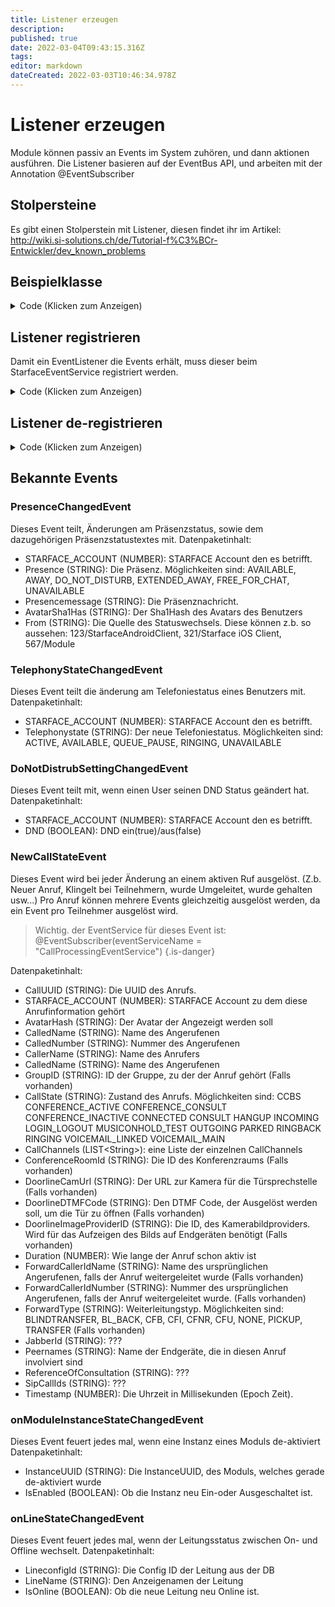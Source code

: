 ```yaml
---
title: Listener erzeugen
description: 
published: true
date: 2022-03-04T09:43:15.316Z
tags: 
editor: markdown
dateCreated: 2022-03-03T10:46:34.978Z
---
```


# Listener erzeugen
Module können passiv an Events im System zuhören, und dann aktionen ausführen.
Die Listener basieren auf der EventBus API, und arbeiten mit der Annotation @EventSubscriber

## Stolpersteine
Es gibt einen Stolperstein mit Listener, diesen findet ihr im Artikel: http://wiki.si-solutions.ch/de/Tutorial-f%C3%BCr-Entwickler/dev_known_problems

## Beispielklasse
<details>
  <summary>Code (Klicken zum Anzeigen)</summary>
  
    import java.util.HashMap;
    import java.util.Map;
    import org.apache.commons.logging.Log;
    import org.bushe.swing.event.annotation.EventSubscriber;
    import de.vertico.starface.persistence.connector.events.DoNotDistrubSettingChangedEvent;

    public class ExampleListener 
    {
      private Log log =null;
      public ExampleListener(Log log)
      {
        this.log=log;
      }

        @EventSubscriber  //Annotation für EventBus
        public void onDoNotDistrubSettingChangedEvent(DoNotDistrubSettingChangedEvent Event) //Event, dem Zugehört werden soll
        {
          Map<String, Object> EventMap = new HashMap<String, Object>();
          EventMap.put("STARFACE_ACCOUNT", Event.getAccountId()+"");
          EventMap.put("DND", Event.isDoNotDisturbSetting()+"");
          log.debug("New Event:" + Event.toString());
        }
    }
  </details>
  
## Listener registrieren

Damit ein EventListener die Events erhält, muss dieser beim StarfaceEventService registriert werden.

<details>
  <summary>Code (Klicken zum Anzeigen)</summary>
  
      @Function(visibility=Visibility.Private, rookieFunction=false, description="")
      public class RegisterListener implements IBaseExecutable 
      {
        private static ExampleListener Example = null;

        @Override
        public void execute(IRuntimeEnvironment context) throws Exception 
        {
          Log log = context.getLog();
          if(Example == null)
          {
            log.debug("Registering new Listener!");
            Example = new ExampleListener(log);
            StarfaceEventService SES = context.provider().fetch(StarfaceEventService.class);
            SES.subscribe(Example);
          }
        }
      }
</details>


## Listener de-registrieren

  <details>
  <summary>Code (Klicken zum Anzeigen)</summary>
 
  
      @Function(visibility=Visibility.Private, rookieFunction=false, description="")
    public class RegisterListener implements IBaseExecutable 
    {
      private static ExampleListener Example = null;

      @InputVar(label="RegisterListener", description="If true, registers listener, if false unregisters listener",type=VariableType.BOOLEAN)
      public boolean RegisterListener=false;


      @Override
      public void execute(IRuntimeEnvironment context) throws Exception 
      {
        Log log = context.getLog();
        if(Example == null && RegisterListener)
        {
          log.debug("Registering new Listener!");
          Example = new ExampleListener(log);
          StarfaceEventService SES = context.provider().fetch(StarfaceEventService.class);
          SES.subscribe(Example);
        }
        else if (Example != null && !RegisterListener)
        {
          log.debug("Unregistering Listener!");
          StarfaceEventService SES = context.provider().fetch(StarfaceEventService.class);
          SES.unsubscribe(Example);
          Example = null;
        }
      }
    }
</details>

## Bekannte Events
### PresenceChangedEvent
Dieses Event teilt, Änderungen am Präsenzstatus, sowie dem dazugehörigen Präsenzstatustextes mit.
Datenpaketinhalt:
- STARFACE_ACCOUNT (NUMBER): STARFACE Account den es betrifft.
- Presence (STRING): Die Präsenz. Möglichkeiten sind: AVAILABLE, AWAY, DO_NOT_DISTURB, EXTENDED_AWAY, FREE_FOR_CHAT, UNAVAILABLE
- Presencemessage (STRING): Die Präsenznachricht.
- AvatarSha1Has (STRING): Der Sha1Hash des Avatars des Benutzers
- From (STRING): Die Quelle des Statuswechsels. Diese können z.b. so aussehen: 123/StarfaceAndroidClient, 321/Starface iOS Client, 567/Module

### TelephonyStateChangedEvent
Dieses Event teilt die änderung am Telefoniestatus eines Benutzers mit.
Datenpaketinhalt:
- STARFACE_ACCOUNT (NUMBER): STARFACE Account den es betrifft.
- Telephonystate (STRING): Der neue Telefoniestatus. Möglichkeiten sind: ACTIVE, AVAILABLE, QUEUE_PAUSE, RINGING, UNAVAILABLE

### DoNotDistrubSettingChangedEvent
Dieses Event teilt mit, wenn einen User seinen DND Status geändert hat.
Datenpaketinhalt:
- STARFACE_ACCOUNT (NUMBER): STARFACE Account den es betrifft.
- DND (BOOLEAN): DND ein(true)/aus(false)

### NewCallStateEvent
Dieses Event wird bei jeder Änderung an einem aktiven Ruf ausgelöst. (Z.b. Neuer Anruf, Klingelt bei Teilnehmern, wurde Umgeleitet, wurde gehalten usw...)
Pro Anruf können mehrere Events gleichzeitig ausgelöst werden, da ein Event pro Teilnehmer ausgelöst wird.
> 
> Wichtig. der EventService für dieses Event ist: 	
@EventSubscriber(eventServiceName = "CallProcessingEventService")
{.is-danger}


Datenpaketinhalt:
- CallUUID (STRING): Die UUID des Anrufs.
- STARFACE_ACCOUNT (NUMBER): STARFACE Account zu dem diese Anrufinformation gehört
- AvatarHash (STRING): Der Avatar der Angezeigt werden soll
- CalledName (STRING): Name des Angerufenen
- CalledNumber (STRING): Nummer des Angerufenen
- CallerName (STRING): Name des Anrufers
- CalledName (STRING): Name des Angerufenen
- GroupID (STRING): ID der Gruppe, zu der der Anruf gehört (Falls vorhanden)
- CallState (STRING): Zustand des Anrufs. Möglichkeiten sind: CCBS CONFERENCE_ACTIVE CONFERENCE_CONSULT CONFERENCE_INACTIVE CONNECTED CONSULT HANGUP INCOMING LOGIN_LOGOUT MUSICONHOLD_TEST OUTGOING PARKED RINGBACK RINGING VOICEMAIL_LINKED VOICEMAIL_MAIN
- CallChannels (LIST\<String\>): eine Liste der einzelnen CallChannels
- ConferenceRoomId (STRING): Die ID des Konferenzraums (Falls vorhanden)
- DoorlineCamUrl (STRING): Der URL zur Kamera für die Türsprechstelle (Falls vorhanden)
- DoorlineDTMFCode (STRING): Den DTMF Code, der Ausgelöst werden soll, um die Tür zu öffnen (Falls vorhanden)
- DoorlineImageProviderID (STRING): Die ID, des Kamerabildproviders. Wird für das Aufzeigen des Bilds auf Endgeräten benötigt (Falls vorhanden)
- Duration (NUMBER): Wie lange der Anruf schon aktiv ist
- ForwardCallerIdName (STRING): Name des ursprünglichen Angerufenen, falls der Anruf weitergeleitet wurde (Falls vorhanden)
- ForwardCallerIdNumber (STRING): Nummer des ursprünglichen Angerufenen, falls der Anruf weitergeleitet wurde. (Falls vorhanden)
- ForwardType (STRING): Weiterleitungstyp. Möglichkeiten sind: BLINDTRANSFER, BL_BACK, CFB, CFI, CFNR, CFU, NONE, PICKUP, TRANSFER (Falls vorhanden)
- JabberId (STRING): ???
- Peernames (STRING): Name der Endgeräte, die in diesen Anruf involviert sind
- ReferenceOfConsultation (STRING): ???
- SipCallIds (STRING): ???
- Timestamp (NUMBER): Die Uhrzeit in Millisekunden (Epoch Zeit).

### onModuleInstanceStateChangedEvent
Dieses Event feuert jedes mal, wenn eine Instanz eines Moduls de-aktiviert
Datenpaketinhalt:
- InstanceUUID (STRING): Die InstanceUUID, des Moduls, welches gerade de-aktiviert wurde
- IsEnabled (BOOLEAN): Ob die Instanz neu Ein-oder Ausgeschaltet ist.

### onLineStateChangedEvent
Dieses Event feuert jedes mal, wenn der Leitungsstatus zwischen On- und Offline wechselt.
Datenpaketinhalt:
- LineconfigId (STRING): Die Config ID der Leitung aus der DB
- LineName (STRING): Den Anzeigenamen der Leitung
- IsOnline (BOOLEAN): Ob die neue Leitung neu Online ist.